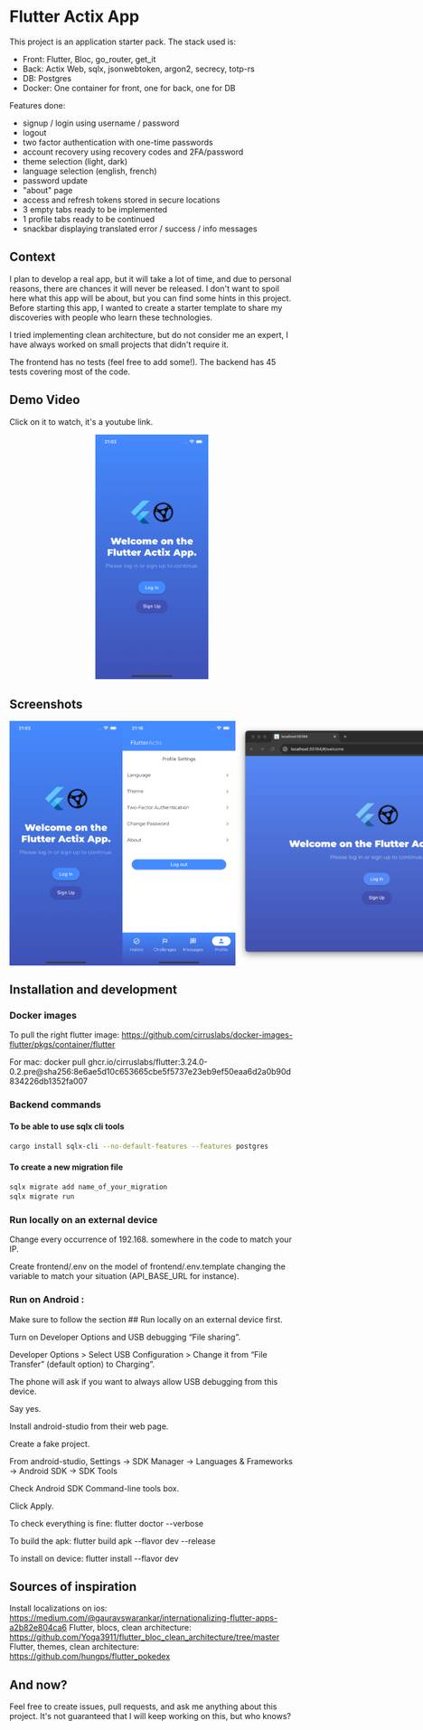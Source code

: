 # Flutter Actix App

This project is an application starter pack. The stack used is:

- Front: Flutter, Bloc, go_router, get_it
- Back: Actix Web, sqlx, jsonwebtoken, argon2, secrecy, totp-rs
- DB: Postgres
- Docker: One container for front, one for back, one for DB

Features done:

- signup / login using username / password
- logout
- two factor authentication with one-time passwords
- account recovery using recovery codes and 2FA/password
- theme selection (light, dark)
- language selection (english, french)
- password update
- "about" page
- access and refresh tokens stored in secure locations
- 3 empty tabs ready to be implemented
- 1 profile tabs ready to be continued
- snackbar displaying translated error / success / info messages

## Context

I plan to develop a real app, but it will take a lot of time, and due to personal reasons, there are chances it will never be released. I don't want to spoil here what this app will be about, but you can find some hints in this project. Before starting this app, I wanted to create a starter template to share my discoveries with people who learn these technologies.

I tried implementing clean architecture, but do not consider me an expert, I have always worked on small projects that didn't require it.

The frontend has no tests (feel free to add some!).
The backend has 45 tests covering most of the code.

## Demo Video

Click on it to watch, it's a youtube link.

<div style="text-align: center;">
    <a href="https://youtu.be/ZCqYWs-lrRM" target="_blank">
        <img src="./docs/screenshots/1.png" alt="Demo" width="200"/>
    </a>
</div>

## Screenshots

<div style="display: flex; justify-content: space-between; align-items: center;">
    <img src="./docs/screenshots/1.png" alt="drawing" width="200"/>
    <img src="./docs/screenshots/9.png" alt="drawing" width="200"/>
    <img src="./docs/screenshots/24.png" alt="drawing" width="500"/>
    <img src="./docs/screenshots/25.png" alt="drawing" width="500"/>
</div>

## Installation and development

### Docker images

To pull the right flutter image: https://github.com/cirruslabs/docker-images-flutter/pkgs/container/flutter

For mac:
docker pull ghcr.io/cirruslabs/flutter:3.24.0-0.2.pre@sha256:8e6ae5d10c653665cbe5f5737e23eb9ef50eaa6d2a0b90d834226db1352fa007

### Backend commands

#### To be able to use sqlx cli tools

```bash
cargo install sqlx-cli --no-default-features --features postgres
```

#### To create a new migration file

```bash
sqlx migrate add name_of_your_migration
sqlx migrate run
```

### Run locally on an external device

Change every occurrence of 192.168. somewhere in the code to match your IP.

Create frontend/.env on the model of frontend/.env.template changing the variable to match your situation (API_BASE_URL for instance).

### Run on Android :

Make sure to follow the section ## Run locally on an external device first.

Turn on Developer Options and USB debugging “File sharing”.

Developer Options > Select USB Configuration > Change it from “File Transfer” (default option) to Charging”.

The phone will ask if you want to always allow USB debugging from this device.

Say yes.

Install android-studio from their web page.

Create a fake project.

From android-studio, Settings -> SDK Manager -> Languages & Frameworks -> Android SDK -> SDK Tools

Check Android SDK Command-line tools box.

Click Apply.

To check everything is fine: flutter doctor --verbose

To build the apk: flutter build apk --flavor dev --release

To install on device: flutter install --flavor dev

## Sources of inspiration

Install localizations on ios: https://medium.com/@gauravswarankar/internationalizing-flutter-apps-a2b82e804ca6
Flutter, blocs, clean architecture: https://github.com/Yoga3911/flutter_bloc_clean_architecture/tree/master
Flutter, themes, clean architecture: https://github.com/hungps/flutter_pokedex

## And now?

Feel free to create issues, pull requests, and ask me anything about this project. It's not guaranteed that I will keep working on this, but who knows?
